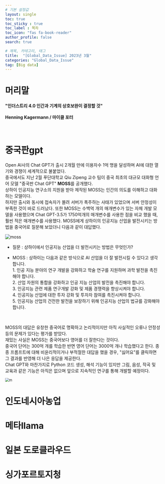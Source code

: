 ```yaml
---
# 기본 설정값
layout: single
toc: true
toc_sticky : true
toc_label : 목차
toc_icon: "fas fa-book-reader"
author_profile: false
search: true

# 제목, 카테고리, 태그
title:  "[Global_Data_Issue] 2023년 3월"
categories: "Global_Data_Issue"
tag: [Big data]
---
```


# 머리말
<div class="notice--info">
<h4>"인더스트리 4.0 인간과 기계의 상호보완이 결정할 것"<br/><br/>
Henning Kagermann / 마이클 포터</h4>
</div>
<br/>

# 중국판gpt
Open AI사의 Chat GPT가 출시 2개월 만에 이용자수 1억 명을 달성하며 AI에 대한 열기와 경쟁이 세계적으로 불붙었다.<br/>
중국에서도 지난 2월 푸단대학교 Qiu Zipeng 교수 팀이 중국 최초의 대규모 대화형 언어 모델 "중국판 Chat GPT" **MOSS**를 공개했다.<br/>
상하이 인공지능 연구소의 지원을 받아 제작된 MOSS는 인간의 의도를 이해하고 대화하는 모델이다.<br/>
하지만 출시와 동시에 접속자가 몰려 서버가 폭주하는 사태가 있었으며 서버 안정성이 부족한 것이 바로 드러났다.
또한 MOSS는 수백억 개의 매개변수가 있는 자체 개발 모델을 사용했으며 Chat GPT-3.5가 1750억개의 매개변수를 사용한 점을 비교 했을 때, 훨씬 적은 매개변수를 사용했다. MOSS에게 상하이의 인공지능 산업을 발전시키는 방법을 중국어로 질문해 보았더니 다음과 같이 대답했다.<br/>

![moss]({{site.url}}\images\2023-03-22-gdata33\moss.png)


- 질문 : 상하이에서 인공지능 산업을 더 발전시키는 방법은 무엇인가?

- MOSS : 상하이는 다음과 같은 방식으로 AI 산업을 더 잘 발전시킬 수 있다고 생각합니다.<br/> 1. 인공 지능 분야의 연구 개발을 강화하고 학술 연구를 지원하며 과학 발전을 촉진해야 합니다. <br/>2. 산업 자원의 통합을 강화하고 인공 지능 산업의 발전을 촉진해야 합니다. <br/>3. 인공지능 관련 제품 연구개발 강화 및 제품 경쟁력을 향상시켜야 합니다. <br/>4. 인공지능 산업에 대한 투자 강화 및 투자자 참여를 촉진시켜야 합니다. <br/>5. 인공지능 산업의 건전한 발전을 보장하기 위해 인공지능 산업의 법규를 강화해야 합니다.
<br/>

MOSS의 대답은 유창한 중국어로 명확하고 논리적이지만 아직 사실적인 오류나 안정성 등의 문제가 있다는 평가를 받았다.<br/>
재밌는 사실은 MOSS는 중국어보다 영어를 더 잘한다는 것이다.<br/>
중국어 단어는 300억 개를 학습한 반면 영어 단어는 3000억 개나 학습했다고 한다.
종종 프롬프트에 대해 비윤리적이거나 부적절한 대답을 했을 경우, "싫어요"를 클릭하면 그 결과를 반영해 더 나은 응답을 제공한다.<br/>
Chat GPT와 마찬가지로 Python 코드 생성, 해석 기능이 있지만 그림, 음성, 작곡 및 교육과 같은 기능은 아직은 없으며 앞으로 지속적인 연구를 통해 개발할 예정이다.<br/>

<img src="{{site.url}}\images\2023-03-22-gdata33\m.png" alt="m" style="zoom:80%;" />



# 인도네시아농업










# 메타llama




# 일본 도로클라우드






# 싱가포르토지청

